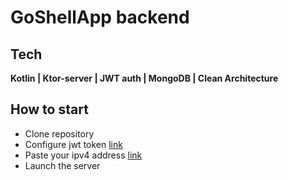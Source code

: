 # GoShellApp backend

## Tech
**Kotlin | Ktor-server | JWT auth | MongoDB | Clean Architecture**

## How to start

 - Clone repository
 - Configure jwt token [link](https://github.com/larkes-cyber/GoShellBackend/blob/main/src/main/kotlin/com/example/security/token/TokenConfigFactory.kt)
 - Paste your ipv4 address [link](https://github.com/larkes-cyber/GoShellBackend/blob/main/src/main/kotlin/com/example/utils/Constants.kt)
 - Launch the server
